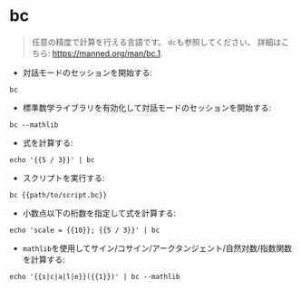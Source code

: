 # bc

> 任意の精度で計算を行える言語です。
> `dc`も参照してください。
> 詳細はこちら: <https://manned.org/man/bc.1>.

- 対話モードのセッションを開始する:

`bc`

- 標準数学ライブラリを有効化して対話モードのセッションを開始する:

`bc --mathlib`

- 式を計算する:

`echo '{{5 / 3}}' | bc`

- スクリプトを実行する:

`bc {{path/to/script.bc}}`

- 小数点以下の桁数を指定して式を計算する:

`echo 'scale = {{10}}; {{5 / 3}}' | bc`

- `mathlib`を使用してサイン/コサイン/アークタンジェント/自然対数/指数関数を計算する:

`echo '{{s|c|a|l|e}}({{1}})' | bc --mathlib`
